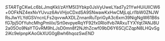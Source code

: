 $START$gCKwLc6bLJmqKkI/zAYM5I3Ybkp0JsVyUweLYad7y21YwHUiUIlCW6+0OFkNZ4exNvYUvuz6AvVHjoCDxdSA9SNwawKxHwCMjLqLrl1bW0ZNJWRsJlwYLYdGSVncnLFs2qvvwAXDLZnnanRuTpriGyA3c6xm39NigNgW61B6sfG7pj5OfYuhcMhgPmliIx/Srt0evpyeRqYF92fx0RIolfvb7ARxuTYXYqt7ANJ8U2a05Oo9NaYTGvRM9hLJsD0mn8f2NJthZcwf09bD6Y6SCjCZqpN8LHQvSg2iKc9eIpnpKAoGkXUG0gBwh6hqozSw$END$